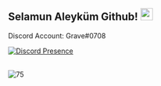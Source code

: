## Selamun Aleyküm Github! <img src="https://cdn.discordapp.com/emojis/888711638755188766.png" width="25px">

Discord Account:
Grave#0708

[![Discord Presence](https://lanyard-profile-readme.vercel.app/api/933462930995941426)](https://discord.com/users/933462930995941426)

<br>
<img src="https://komarev.com/ghpvc/?username=Keitth&label=Ziyaretçi%20Sayısı&color=ff0000" alt="75" />
</p>
